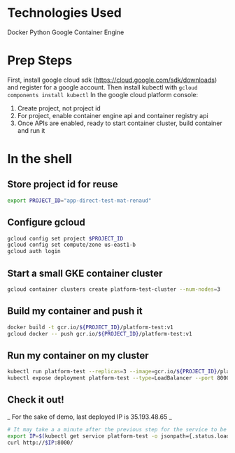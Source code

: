 # Technologies Used

Docker
Python
Google Container Engine

# Prep Steps

First, install google cloud sdk (https://cloud.google.com/sdk/downloads) and register for a google account.
Then install kubectl with `gcloud components install kubectl`
In the google cloud platform console:
1. Create project, not project id
2. For project, enable container engine api and container registry api
3. Once APIs are enabled, ready to start container cluster, build container and run it

# In the shell

## Store project id for reuse

```bash
export PROJECT_ID="app-direct-test-mat-renaud"
```

## Configure gcloud

```bash
gcloud config set project $PROJECT_ID
gcloud config set compute/zone us-east1-b
gcloud auth login
```

## Start a small GKE container cluster

```bash
gcloud container clusters create platform-test-cluster --num-nodes=3
```

## Build my container and push it

```bash
docker build -t gcr.io/${PROJECT_ID}/platform-test:v1 
gcloud docker -- push gcr.io/${PROJECT_ID}/platform-test:v1
```

## Run my container on my cluster

```bash
kubectl run platform-test --replicas=3 --image=gcr.io/${PROJECT_ID}/platform-test:v1 --port 8000
kubectl expose deployment platform-test --type=LoadBalancer --port 8000
```

## Check it out!
_ For the sake of demo, last deployed IP is 35.193.48.65 _
```bash
# It may take a a minute after the previous step for the service to be available for requests
export IP=$(kubectl get service platform-test -o jsonpath={.status.loadBalancer.ingress[*].ip})
curl http://$IP:8000/
```
